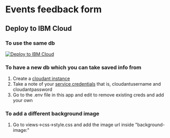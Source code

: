 # Events feedback form

## Deploy to IBM Cloud

### To use the same db

[![Deploy to IBM Cloud](https://cloud.ibm.com/devops/setup/deploy/button.png)](https://cloud.ibm.com/devops/setup/deploy?repository=https://github.com/rapchic/events-feedback&branch=master)

### To have a new db which you can take saved info from

1. Create a [cloudant instance](https://cloud.ibm.com/docs/Cloudant?topic=cloudant-creating-an-ibm-cloudant-instance-on-ibm-cloud)
2. Take a note of your [service credentials](https://cloud.ibm.com/docs/Cloudant?topic=cloudant-creating-an-ibm-cloudant-instance-on-ibm-cloud#the-service-credentials) that is, cloudantusername and cloudantpassword
3. Go to the .env file in this app and edit to remove existing creds and add your own

### To add a different background image

1. Go to views->css->style.css and add the image url inside "background-image:"
